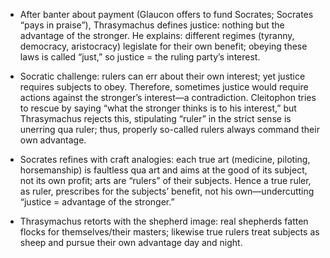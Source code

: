- After banter about payment (Glaucon offers to fund Socrates; Socrates “pays in praise”), Thrasymachus defines justice: nothing but the advantage of the stronger. He explains: different regimes (tyranny, democracy, aristocracy) legislate for their own benefit; obeying these laws is called “just,” so justice = the ruling party’s interest.

- Socratic challenge: rulers can err about their own interest; yet justice requires subjects to obey. Therefore, sometimes justice would require actions against the stronger’s interest—a contradiction. Cleitophon tries to rescue by saying “what the stronger thinks is to his interest,” but Thrasymachus rejects this, stipulating “ruler” in the strict sense is unerring qua ruler; thus, properly so-called rulers always command their own advantage.

- Socrates refines with craft analogies: each true art (medicine, piloting, horsemanship) is faultless qua art and aims at the good of its subject, not its own profit; arts are “rulers” of their subjects. Hence a true ruler, as ruler, prescribes for the subjects’ benefit, not his own—undercutting “justice = advantage of the stronger.”

- Thrasymachus retorts with the shepherd image: real shepherds fatten flocks for themselves/their masters; likewise true rulers treat subjects as sheep and pursue their own advantage day and night.